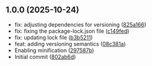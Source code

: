 ## 1.0.0 (2025-10-24)

* fix: adjusting dependencies for versioning ([825a166](https://github.com/MoJoActive/bigc-masterffl-checkout-sdk/commit/825a166))
* fix: fixing the package-lock.json file ([c149fed](https://github.com/MoJoActive/bigc-masterffl-checkout-sdk/commit/c149fed))
* fix: updating lock file ([b3b5211](https://github.com/MoJoActive/bigc-masterffl-checkout-sdk/commit/b3b5211))
* feat: adding versioning semantics ([08c381a](https://github.com/MoJoActive/bigc-masterffl-checkout-sdk/commit/08c381a))
* Enabling minification ([297587b](https://github.com/MoJoActive/bigc-masterffl-checkout-sdk/commit/297587b))
* Initial commit ([802ab6d](https://github.com/MoJoActive/bigc-masterffl-checkout-sdk/commit/802ab6d))
